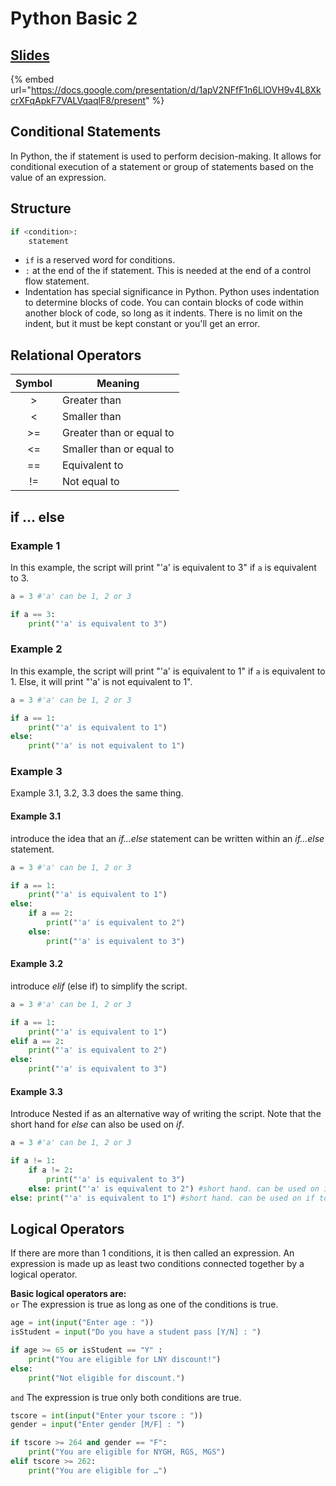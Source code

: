 # Python Basic 2

## [Slides](https://docs.google.com/presentation/d/1apV2NFfF1n6LlOVH9v4L8XkcrXFqApkF7VALVqaqlF8/present)

{% embed url="https://docs.google.com/presentation/d/1apV2NFfF1n6LlOVH9v4L8XkcrXFqApkF7VALVqaqlF8/present" %}

## Conditional Statements

In Python, the if statement is used to perform decision-making. It allows for conditional execution of a statement or group of statements based on the value of an expression.

## Structure

```python
if <condition>:
    statement
```

* `if` is a reserved word for conditions.
* `:` at the end of the if statement. This is needed at the end of a control flow statement.
* Indentation has special significance in Python. Python uses indentation to determine blocks of code. You can contain blocks of code within another block of code, so long as it indents. There is no limit on the indent, but it must be kept constant or you'll get an error.

## Relational Operators

| Symbol | Meaning                  |
| :----: | ------------------------ |
|    >   | Greater than             |
|    <   | Smaller than             |
|   >=   | Greater than or equal to |
|   <=   | Smaller than or equal to |
|   ==   | Equivalent to            |
|   !=   | Not equal to             |

## if ... else

### Example 1

In this example, the script will print "'a' is equivalent to 3" if `a` is equivalent to 3.

```python
a = 3 #'a' can be 1, 2 or 3

if a == 3:
    print("'a' is equivalent to 3")
```

### Example 2

In this example, the script will print "'a' is equivalent to 1" if `a` is equivalent to 1. Else, it will print "'a' is not equivalent to 1".

```python
a = 3 #'a' can be 1, 2 or 3

if a == 1:
    print("'a' is equivalent to 1")
else:
    print("'a' is not equivalent to 1")
```

### Example 3

Example 3.1, 3.2, 3.3 does the same thing.

#### Example 3.1

introduce the idea that an _if...else_ statement can be written within an _if...else_ statement.

```python
a = 3 #'a' can be 1, 2 or 3

if a == 1:
    print("'a' is equivalent to 1")
else:
    if a == 2:
        print("'a' is equivalent to 2")
    else:
        print("'a' is equivalent to 3")
```

#### Example 3.2

introduce _elif_ (else if) to simplify the script.

```python
a = 3 #'a' can be 1, 2 or 3

if a == 1:
    print("'a' is equivalent to 1")
elif a == 2:
    print("'a' is equivalent to 2")
else:
    print("'a' is equivalent to 3")
```

#### Example 3.3

Introduce Nested if as an alternative way of writing the script. Note that the short hand for _else_ can also be used on _if_.

```python
a = 3 #'a' can be 1, 2 or 3

if a != 1:
    if a != 2:
        print("'a' is equivalent to 3")
    else: print("'a' is equivalent to 2") #short hand. can be used on if too.
else: print("'a' is equivalent to 1") #short hand. can be used on if too.
```

## Logical Operators

If there are more than 1 conditions, it is then called an expression. An expression is made up as least two conditions connected together by a logical operator.

**Basic logical operators are:**\
`or`	The expression is true as long as one of the conditions is true.

```python
age = int(input("Enter age : "))
isStudent = input("Do you have a student pass [Y/N] : ")

if age >= 65 or isStudent == "Y" :
	print("You are eligible for LNY discount!")
else:
	print("Not eligible for discount.")
```

`and`	The expression is true only both conditions are true.

```python
tscore = int(input("Enter your tscore : "))
gender = input("Enter gender [M/F] : ")

if tscore >= 264 and gender == "F":
    print("You are eligible for NYGH, RGS, MGS")
elif tscore >= 262:
    print("You are eligible for …")
```
